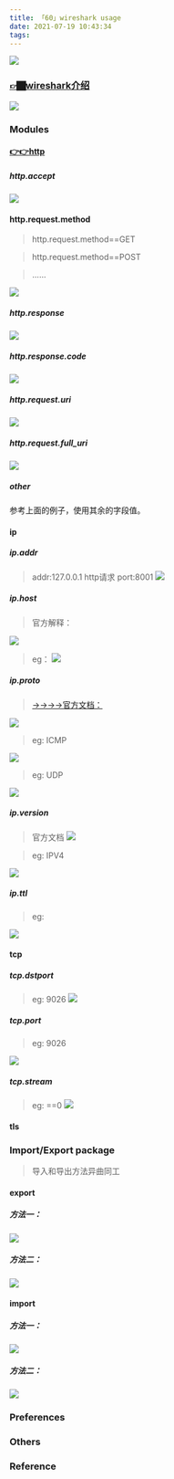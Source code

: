 ```yaml
---
title: 「60」wireshark usage
date: 2021-07-19 10:43:34
tags:
---
```


![](https://crab-1251738482.cos.ap-guangzhou.myqcloud.com/clipboard_20210720_090654.png)

<!--more-->

### [👉🏿wireshark介绍](https://baike.baidu.com/item/Wireshark/10876564)

![](https://crab-1251738482.cos.ap-guangzhou.myqcloud.com/clipboard_20210719_112815.png)
### Modules

#### [👉👉http](https://www.wireshark.org/docs/dfref/h/http.html)

##### http.accept

![](https://crab-1251738482.cos.ap-guangzhou.myqcloud.com/clipboard_20210719_095722.png)

#### http.request.method
>http.request.method==GET

>http.request.method==POST

>......


![](https://crab-1251738482.cos.ap-guangzhou.myqcloud.com/clipboard_20210719_100002.png)

##### http.response

![](https://crab-1251738482.cos.ap-guangzhou.myqcloud.com/clipboard_20210719_100229.png)

##### http.response.code

![](https://crab-1251738482.cos.ap-guangzhou.myqcloud.com/clipboard_20210719_100414.png)

##### http.request.uri

![](https://crab-1251738482.cos.ap-guangzhou.myqcloud.com/clipboard_20210719_100519.png)

##### http.request.full_uri

![](https://crab-1251738482.cos.ap-guangzhou.myqcloud.com/clipboard_20210719_100739.png)


##### other

参考上面的例子，使用其余的字段值。

#### ip

##### ip.addr
>addr:127.0.0.1     http请求    port:8001
![](https://crab-1251738482.cos.ap-guangzhou.myqcloud.com/clipboard_20210719_105408.png)

##### ip.host

>官方解释：

![](https://crab-1251738482.cos.ap-guangzhou.myqcloud.com/clipboard_20210719_110147.png)

>eg：
![](https://crab-1251738482.cos.ap-guangzhou.myqcloud.com/clipboard_20210719_110319.png)

##### ip.proto

>[→→→→官方文档：](https://en.wikipedia.org/wiki/List_of_IP_protocol_numbers)

![](https://crab-1251738482.cos.ap-guangzhou.myqcloud.com/clipboard_20210719_110553.png)

>eg: ICMP

![](https://crab-1251738482.cos.ap-guangzhou.myqcloud.com/clipboard_20210719_110643.png)

>eg: UDP

![](https://crab-1251738482.cos.ap-guangzhou.myqcloud.com/clipboard_20210719_111049.png)

##### ip.version

>官方文档
![](https://crab-1251738482.cos.ap-guangzhou.myqcloud.com/clipboard_20210719_113128.png)

>eg: IPV4

![](https://crab-1251738482.cos.ap-guangzhou.myqcloud.com/clipboard_20210719_113100.png)

##### ip.ttl

>eg:

![](https://crab-1251738482.cos.ap-guangzhou.myqcloud.com/clipboard_20210719_113728.png)

#### tcp

##### tcp.dstport

>eg: 9026
![](https://crab-1251738482.cos.ap-guangzhou.myqcloud.com/clipboard_20210719_114812.png)

##### tcp.port

>eg: 9026

![](https://crab-1251738482.cos.ap-guangzhou.myqcloud.com/clipboard_20210719_114949.png)

##### tcp.stream

>eg: ==0
![](https://crab-1251738482.cos.ap-guangzhou.myqcloud.com/clipboard_20210720_120621.png)

#### tls

### Import/Export package

>导入和导出方法异曲同工

#### export

##### 方法一：

![](https://crab-1251738482.cos.ap-guangzhou.myqcloud.com/clipboard_20210719_101005.png)

##### 方法二：

![](https://crab-1251738482.cos.ap-guangzhou.myqcloud.com/clipboard_20210719_101111.png)

#### import

##### 方法一：
![](https://crab-1251738482.cos.ap-guangzhou.myqcloud.com/clipboard_20210719_101232.png)

##### 方法二：

![](https://crab-1251738482.cos.ap-guangzhou.myqcloud.com/clipboard_20210719_101322.png)


### Preferences

### Others

### Reference